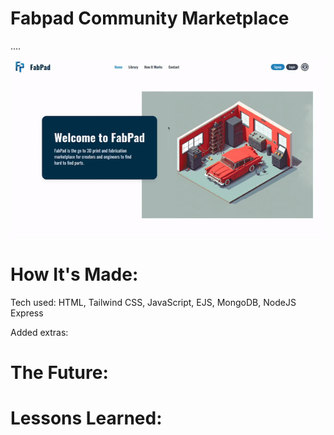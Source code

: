 # Fabpad Community Marketplace

....

![image](https://raw.githubusercontent.com/GreenEagleKing/100hrs-project/8e3cb02ae1d584876672c76f5b71c9beab22aaec/public/imgs/forGithub/fabpad-gif.gif)

# How It's Made:
Tech used: HTML, Tailwind CSS, JavaScript, EJS, MongoDB, NodeJS Express

Added extras: 


# The Future:


# Lessons Learned:

